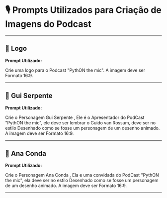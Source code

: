# 🎙️ Prompts Utilizados para Criação de Imagens do Podcast

---

## 📌 Logo

**Prompt Utilizado:**

Crie uma logo para o Podcast "PythON the mic". A imagem deve ser Formato 16:9.

---

## 📌 Gui Serpente

**Prompt Utilizado:**

Crie o Personagem Gui Serpente , Ele é o Apresentador do PodCast "PythON the mic", ele deve ser lembrar o Guido van Rossum, deve ser no estilo Desenhado como se fosse um personagem de um desenho  animado. A imagem deve ser Formato 16:9.

---

## 📌 Ana Conda

**Prompt Utilizado:**

Crie o Personagem Ana Conda , Ela e uma convidada do PodCast "PythON the mic", ela deve ser no estilo Desenhado como se fosse um personagem de um desenho animado. A imagem deve ser Formato 16:9.

---
